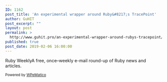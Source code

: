 ```yaml
---
ID: 1162
post_title: 'An experimental wrapper around Ruby&#8217;s TracePoint'
author: GuHIT
post_excerpt: ""
layout: post
permalink: >
  http://www.guhit.pro/an-experimental-wrapper-around-rubys-tracepoint/
published: true
post_date: 2019-02-06 16:00:00
---
```

Ruby WeeklyA free, once&ndash;weekly e-mail round-up of Ruby news and articles.<p class="wpematico_credit"><small>Powered by <a href="http://www.wpematico.com" target="_blank">WPeMatico</a></small></p>